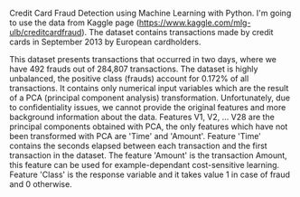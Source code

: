Credit Card Fraud Detection using Machine Learning with Python.
I'm going to use the data from Kaggle page (https://www.kaggle.com/mlg-ulb/creditcardfraud).
The dataset contains transactions made by credit cards in September 2013 by European cardholders.

This dataset presents transactions that occurred in two days, where we have 492 frauds out of 284,807 transactions. 
The dataset is highly unbalanced, the positive class (frauds) account for 0.172% of all transactions.
It contains only numerical input variables which are the result of a PCA (principal component analysis) transformation. 
Unfortunately, due to confidentiality issues, we cannot provide the original features and more background information about the data. 
Features V1, V2, … V28 are the principal components obtained with PCA, the only features which have not been transformed with PCA are 'Time' and 'Amount'.
Feature 'Time' contains the seconds elapsed between each transaction and the first transaction in the dataset. 
The feature 'Amount' is the transaction Amount, this feature can be used for example-dependant cost-sensitive learning.
Feature 'Class' is the response variable and it takes value 1 in case of fraud and 0 otherwise.
